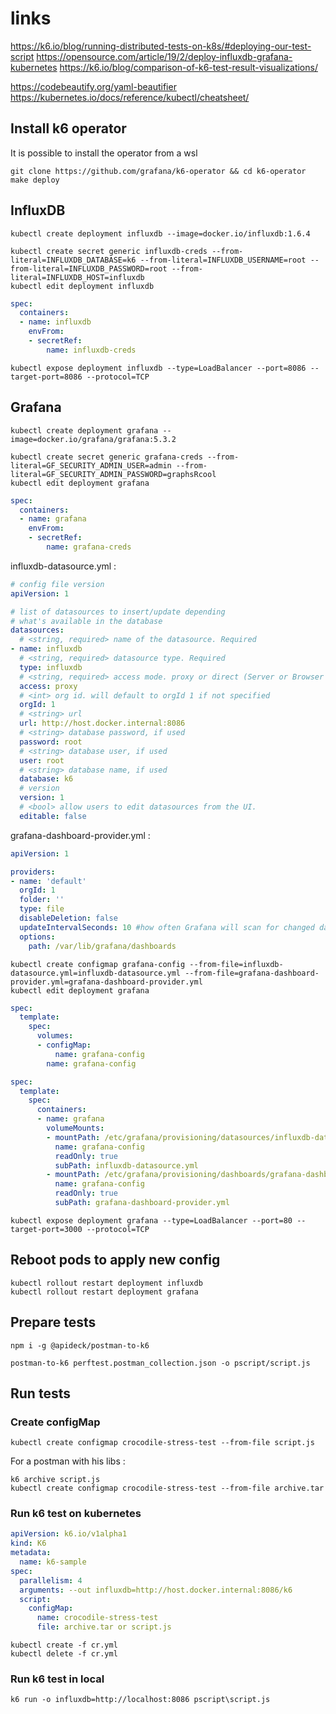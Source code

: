 
# links
https://k6.io/blog/running-distributed-tests-on-k8s/#deploying-our-test-script
https://opensource.com/article/19/2/deploy-influxdb-grafana-kubernetes
https://k6.io/blog/comparison-of-k6-test-result-visualizations/

https://codebeautify.org/yaml-beautifier
https://kubernetes.io/docs/reference/kubectl/cheatsheet/

## Install k6 operator

It is possible to install the operator from a wsl

```shell
git clone https://github.com/grafana/k6-operator && cd k6-operator
make deploy
```

## InfluxDB

```shell
kubectl create deployment influxdb --image=docker.io/influxdb:1.6.4
```

```shell
kubectl create secret generic influxdb-creds --from-literal=INFLUXDB_DATABASE=k6 --from-literal=INFLUXDB_USERNAME=root --from-literal=INFLUXDB_PASSWORD=root --from-literal=INFLUXDB_HOST=influxdb
kubectl edit deployment influxdb
```

```yaml
spec:
  containers:
  - name: influxdb
    envFrom:
    - secretRef:
        name: influxdb-creds
```

```shell
kubectl expose deployment influxdb --type=LoadBalancer --port=8086 --target-port=8086 --protocol=TCP
```

## Grafana

```shell
kubectl create deployment grafana --image=docker.io/grafana/grafana:5.3.2
```

```shell
kubectl create secret generic grafana-creds --from-literal=GF_SECURITY_ADMIN_USER=admin --from-literal=GF_SECURITY_ADMIN_PASSWORD=graphsRcool
kubectl edit deployment grafana
```

```yaml
spec:
  containers:
  - name: grafana
    envFrom:
    - secretRef:
        name: grafana-creds
```

influxdb-datasource.yml :

```yaml
# config file version
apiVersion: 1

# list of datasources to insert/update depending
# what's available in the database
datasources:
  # <string, required> name of the datasource. Required
- name: influxdb
  # <string, required> datasource type. Required
  type: influxdb
  # <string, required> access mode. proxy or direct (Server or Browser in the UI). Required
  access: proxy
  # <int> org id. will default to orgId 1 if not specified
  orgId: 1
  # <string> url
  url: http://host.docker.internal:8086
  # <string> database password, if used
  password: root
  # <string> database user, if used
  user: root
  # <string> database name, if used
  database: k6
  # version
  version: 1
  # <bool> allow users to edit datasources from the UI.
  editable: false
```

grafana-dashboard-provider.yml :

```yaml
apiVersion: 1

providers:
- name: 'default'
  orgId: 1
  folder: ''
  type: file
  disableDeletion: false
  updateIntervalSeconds: 10 #how often Grafana will scan for changed dashboards
  options:
    path: /var/lib/grafana/dashboards
```

```shell
kubectl create configmap grafana-config --from-file=influxdb-datasource.yml=influxdb-datasource.yml --from-file=grafana-dashboard-provider.yml=grafana-dashboard-provider.yml
kubectl edit deployment grafana
```

```yaml
spec:
  template:
    spec:
      volumes:
      - configMap:
          name: grafana-config
        name: grafana-config
```

```yaml
spec:
  template:
    spec:
      containers:
      - name: grafana
        volumeMounts:
        - mountPath: /etc/grafana/provisioning/datasources/influxdb-datasource.yml
          name: grafana-config
          readOnly: true
          subPath: influxdb-datasource.yml
        - mountPath: /etc/grafana/provisioning/dashboards/grafana-dashboard-provider.yml
          name: grafana-config
          readOnly: true
          subPath: grafana-dashboard-provider.yml
```

```shell
kubectl expose deployment grafana --type=LoadBalancer --port=80 --target-port=3000 --protocol=TCP
```

## Reboot pods to apply new config

```shell
kubectl rollout restart deployment influxdb
kubectl rollout restart deployment grafana
```

## Prepare tests

```shell
npm i -g @apideck/postman-to-k6
```

```shell
postman-to-k6 perftest.postman_collection.json -o pscript/script.js
```

## Run tests

### Create configMap

```shell
kubectl create configmap crocodile-stress-test --from-file script.js
```

For a postman with his libs :

```shell
k6 archive script.js
kubectl create configmap crocodile-stress-test --from-file archive.tar
```

### Run k6 test on kubernetes

```yaml
apiVersion: k6.io/v1alpha1
kind: K6
metadata:
  name: k6-sample
spec:
  parallelism: 4
  arguments: --out influxdb=http://host.docker.internal:8086/k6
  script:
    configMap:
      name: crocodile-stress-test
      file: archive.tar or script.js
```

```shell
kubectl create -f cr.yml
kubectl delete -f cr.yml
```

### Run k6 test in local

```shell
k6 run -o influxdb=http://localhost:8086 pscript\script.js
```
